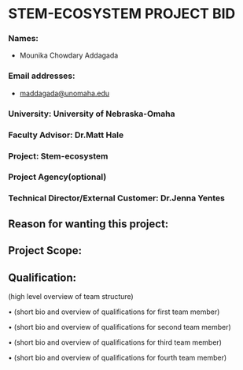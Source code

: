# STEM-ECOSYSTEM PROJECT BID
### Names:

* Mounika Chowdary Addagada

### Email addresses:

* maddagada@unomaha.edu

### University: University of Nebraska-Omaha

### Faculty Advisor: Dr.Matt Hale
### Project: Stem-ecosystem
### Project Agency(optional)
### Technical Director/External Customer: Dr.Jenna Yentes
## Reason for wanting this project:

## Project Scope:

## Qualification:
(high level overview of team structure)

•	(short bio and overview of qualifications for first team member)

•	(short bio and overview of qualifications for second team member)

•	(short bio and overview of qualifications for third team member)

•	(short bio and overview of qualifications for fourth team member)
